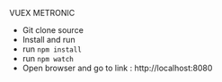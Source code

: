 VUEX METRONIC
- Git clone source
- Install and run
- run `npm install`
- run `npm watch`
- Open browser and go to link : http://localhost:8080
